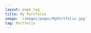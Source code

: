 ```yaml
---
layout: page_tag
title: My Portfolio
image: '/images/pages/MyPortfolio.jpg'
tag: Portfolio
---
```


